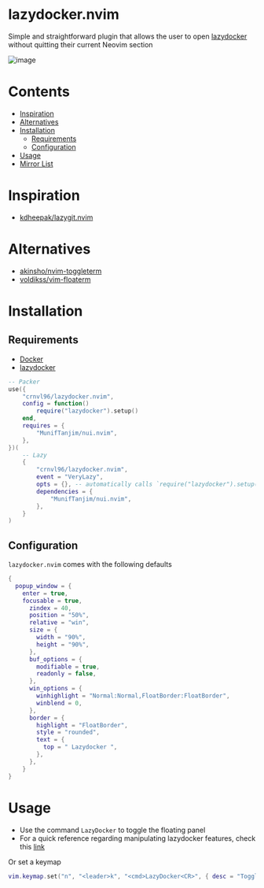 # lazydocker.nvim

Simple and straightforward plugin that allows the user to open [lazydocker](https://github.com/jesseduffield/lazydocker) without quitting their current Neovim section

![image](https://github.com/crnvl96/lazydocker.nvim/assets/84354013/a077b68f-9655-4fd1-9b5a-911bb7212809)

# Contents

- [Inspiration](#inspiration)
- [Alternatives](#alternatives)
- [Installation](#installation)
  - [Requirements](#requirements)
  - [Configuration](#configuration)
- [Usage](#usage)
- [Mirror List](#mirror-list)

# Inspiration

- [kdheepak/lazygit.nvim](kdheepak/lazygit.nvim)

# Alternatives

- [akinsho/nvim-toggleterm](https://github.com/akinsho/nvim-toggleterm.lua#custom-terminals)
- [voldikss/vim-floaterm](https://github.com/voldikss/vim-floaterm)

# Installation

## Requirements

- [Docker](https://docs.docker.com/)
- [lazydocker](https://github.com/jesseduffield/lazydocker)

```lua
-- Packer
use({
	"crnvl96/lazydocker.nvim",
	config = function()
		require("lazydocker").setup()
	end,
	requires = {
		"MunifTanjim/nui.nvim",
	},
})(
	-- Lazy
	{
		"crnvl96/lazydocker.nvim",
		event = "VeryLazy",
		opts = {}, -- automatically calls `require("lazydocker").setup()`
		dependencies = {
			"MunifTanjim/nui.nvim",
		},
	}
)
```

## Configuration

`lazydocker.nvim` comes with the following defaults

```lua
{
  popup_window = {
    enter = true,
    focusable = true,
      zindex = 40,
      position = "50%",
      relative = "win",
      size = {
        width = "90%",
        height = "90%",
      },
      buf_options = {
        modifiable = true,
        readonly = false,
      },
      win_options = {
        winhighlight = "Normal:Normal,FloatBorder:FloatBorder",
        winblend = 0,
      },
      border = {
        highlight = "FloatBorder",
        style = "rounded",
        text = {
          top = " Lazydocker ",
        },
      },
    }
}
```

# Usage

- Use the command `LazyDocker` to toggle the floating panel
- For a quick reference regarding manipulating lazydocker features, check this [link](https://github.com/jesseduffield/lazydocker/blob/master/docs/keybindings/Keybindings_en.md)

Or set a keymap

```lua
vim.keymap.set("n", "<leader>k", "<cmd>LazyDocker<CR>", { desc = "Toggle LazyDocker", noremap = true, silent = true })
```
